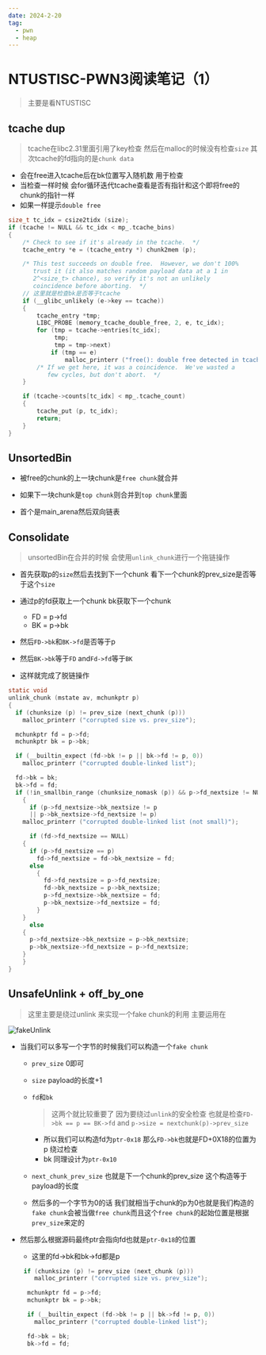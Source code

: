 ```yaml
---
date: 2024-2-20
tag:
  - pwn
  - heap
---
```

# NTUSTISC-PWN3阅读笔记（1）

> 主要是看NTUSTISC

## tcache dup

> tcache在libc2.31里面引用了key检查 然后在malloc的时候没有检查`size` 其次tcache的fd指向的是`chunk data`

- 会在free进入tcache后在bk位置写入随机数 用于检查
- 当检查一样时候 会for循环迭代tcache查看是否有指针和这个即将free的chunk的指针一样
- 如果一样提示`double free`

```c
size_t tc_idx = csize2tidx (size);
if (tcache != NULL && tc_idx < mp_.tcache_bins)
{
    /* Check to see if it's already in the tcache.  */
    tcache_entry *e = (tcache_entry *) chunk2mem (p);

    /* This test succeeds on double free.  However, we don't 100%
	   trust it (it also matches random payload data at a 1 in
	   2^<size_t> chance), so verify it's not an unlikely
	   coincidence before aborting.  */
    // 这里就是检查bk是否等于tcache
    if (__glibc_unlikely (e->key == tcache))
    {
        tcache_entry *tmp;
        LIBC_PROBE (memory_tcache_double_free, 2, e, tc_idx);
        for (tmp = tcache->entries[tc_idx];
             tmp;
             tmp = tmp->next)
            if (tmp == e)
                malloc_printerr ("free(): double free detected in tcache 2");
        /* If we get here, it was a coincidence.  We've wasted a
	       few cycles, but don't abort.  */
    }

    if (tcache->counts[tc_idx] < mp_.tcache_count)
    {
        tcache_put (p, tc_idx);
        return;
    }
}
```

## UnsortedBin

- 被free的chunk的上一块chunk是`free chunk`就合并
- 如果下一块chunk是`top chunk`则合并到`top chunk`里面

- 首个是main_arena然后双向链表

## Consolidate

> unsortedBin在合并的时候 会使用`unlink_chunk`进行一个拖链操作

- 首先获取p的`size`然后去找到下一个chunk 看下一个chunk的prev_size是否等于这个`size`
- 通过p的fd获取上一个chunk bk获取下一个chunk 
  - FD = p->fd
  - BK = p->bk

- 然后`FD->bk`和`BK->fd`是否等于p
- 然后`BK->bk`等于`FD` and`Fd->fd`等于`BK`
- 这样就完成了脱链操作

```c
static void
unlink_chunk (mstate av, mchunkptr p)
{
  if (chunksize (p) != prev_size (next_chunk (p)))
    malloc_printerr ("corrupted size vs. prev_size");

  mchunkptr fd = p->fd;
  mchunkptr bk = p->bk;

  if (__builtin_expect (fd->bk != p || bk->fd != p, 0))
    malloc_printerr ("corrupted double-linked list");

  fd->bk = bk;
  bk->fd = fd;
  if (!in_smallbin_range (chunksize_nomask (p)) && p->fd_nextsize != NULL)
    {
      if (p->fd_nextsize->bk_nextsize != p
	  || p->bk_nextsize->fd_nextsize != p)
	malloc_printerr ("corrupted double-linked list (not small)");

      if (fd->fd_nextsize == NULL)
	{
	  if (p->fd_nextsize == p)
	    fd->fd_nextsize = fd->bk_nextsize = fd;
	  else
	    {
	      fd->fd_nextsize = p->fd_nextsize;
	      fd->bk_nextsize = p->bk_nextsize;
	      p->fd_nextsize->bk_nextsize = fd;
	      p->bk_nextsize->fd_nextsize = fd;
	    }
	}
      else
	{
	  p->fd_nextsize->bk_nextsize = p->bk_nextsize;
	  p->bk_nextsize->fd_nextsize = p->fd_nextsize;
	}
    }
}
```

## UnsafeUnlink + off_by_one

> 这里主要是绕过unlink 来实现一个fake chunk的利用 主要运用在

![fakeUnlink](https://awaqwqa.github.io/img/studyHeapVedio/fakeUnlink.png)

- 当我们可以多写一个字节的时候我们可以构造一个`fake chunk`

  - `prev_size` 0即可

  - `size` payload的长度+1

  - `fd`和`bk`

    > 这两个就比较重要了 因为要绕过`unlink`的安全检查 也就是检查`FD->bk == p == BK->fd` and `p->size = nextchunk(p)->prev_size`

    - 所以我们可以构造fd为`ptr-0x18` 那么`FD->bk`也就是FD+0X18的位置为p 绕过检查
    - bk 同理设计为`ptr-0x10`

  - `next_chunk_prev_size` 也就是下一个chunk的prev_size 这个构造等于payload的长度

  - 然后多的一个字节为0的话 我们就相当于chunk的p为0也就是我们构造的`fake chunk`会被当做`free chunk`而且这个`free chunk`的起始位置是根据`prev_size`来定的

- 然后那么根据源码最终ptr会指向fd也就是`ptr-0x18`的位置

  - 这里的fd->bk和bk->fd都是p

  ```c
   if (chunksize (p) != prev_size (next_chunk (p)))
      malloc_printerr ("corrupted size vs. prev_size");
  
    mchunkptr fd = p->fd;
    mchunkptr bk = p->bk;
  
    if (__builtin_expect (fd->bk != p || bk->fd != p, 0))
      malloc_printerr ("corrupted double-linked list");
  
    fd->bk = bk;
    bk->fd = fd;
  ```

  